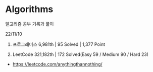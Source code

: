 # Algorithms

알고리즘 공부 기록과 풀이

22/11/10

1. 프로그래머스 6,981th | 95 Solved | 1,377 Point

2. LeetCode 321,182th | 172 Solved(Easy 59 / Medium 90 / Hard 23)
- https://leetcode.com/anythingthannothing/
